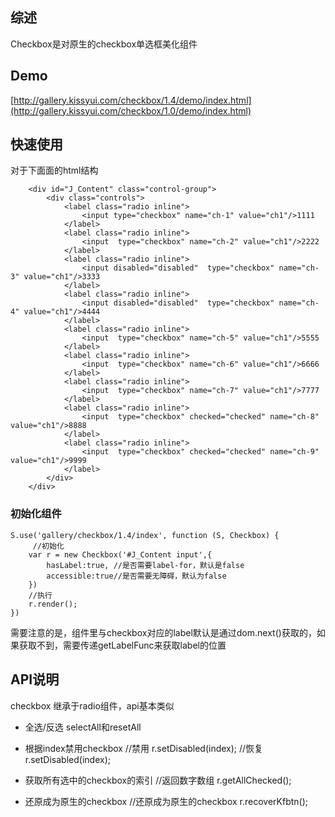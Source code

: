 ## 综述

Checkbox是对原生的checkbox单选框美化组件

## Demo

[http://gallery.kissyui.com/checkbox/1.4/demo/index.html](http://gallery.kissyui.com/checkbox/1.0/demo/index.html)


## 快速使用
对于下面面的html结构

```
	<div id="J_Content" class="control-group">
        <div class="controls">
            <label class="radio inline">
                <input type="checkbox" name="ch-1" value="ch1"/>1111
            </label>
            <label class="radio inline">
                <input  type="checkbox" name="ch-2" value="ch1"/>2222
            </label>
            <label class="radio inline">
                <input disabled="disabled"  type="checkbox" name="ch-3" value="ch1"/>3333
            </label>
            <label class="radio inline">
                <input disabled="disabled"  type="checkbox" name="ch-4" value="ch1"/>4444
            </label>
            <label class="radio inline">
                <input  type="checkbox" name="ch-5" value="ch1"/>5555
            </label>
            <label class="radio inline">
                <input  type="checkbox" name="ch-6" value="ch1"/>6666
            </label>
            <label class="radio inline">
                <input  type="checkbox" name="ch-7" value="ch1"/>7777
            </label>
            <label class="radio inline">
                <input  type="checkbox" checked="checked" name="ch-8" value="ch1"/>8888
            </label>
            <label class="radio inline">
                <input  type="checkbox" checked="checked" name="ch-9" value="ch1"/>9999
            </label>
        </div>
    </div>
```

### 初始化组件

	

    S.use('gallery/checkbox/1.4/index', function (S, Checkbox) {
         //初始化
		var r = new Checkbox('#J_Content input',{
		    hasLabel:true, //是否需要label-for，默认是false
		    accessible:true//是否需要无障碍，默认为false
		})
		//执行
		r.render();
    })
需要注意的是，组件里与checkbox对应的label默认是通过dom.next()获取的，如果获取不到，需要传递getLabelFunc来获取label的位置
## API说明

checkbox 继承于radio组件，api基本类似

* 全选/反选
	selectAll和resetAll
* 根据index禁用checkbox
	//禁用
	r.setDisabled(index);
	//恢复
	r.setDisabled(index);

* 获取所有选中的checkbox的索引
	//返回数字数组
	r.getAllChecked();
* 还原成为原生的checkbox
	//还原成为原生的checkbox
	r.recoverKfbtn();

